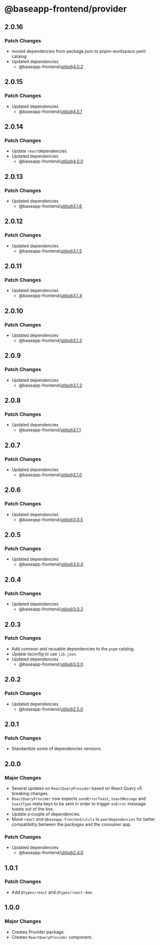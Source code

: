 # @baseapp-frontend/provider

## 2.0.16

### Patch Changes

- moved dependencies from package.json to pnpm-workspace.yaml catalog
- Updated dependencies
  - @baseapp-frontend/utils@4.0.2

## 2.0.15

### Patch Changes

- Updated dependencies
  - @baseapp-frontend/utils@4.0.1

## 2.0.14

### Patch Changes

- Update `react`dependencies
- Updated dependencies
  - @baseapp-frontend/utils@4.0.0

## 2.0.13

### Patch Changes

- Updated dependencies
  - @baseapp-frontend/utils@3.1.6

## 2.0.12

### Patch Changes

- Updated dependencies
  - @baseapp-frontend/utils@3.1.5

## 2.0.11

### Patch Changes

- Updated dependencies
  - @baseapp-frontend/utils@3.1.4

## 2.0.10

### Patch Changes

- Updated dependencies
  - @baseapp-frontend/utils@3.1.3

## 2.0.9

### Patch Changes

- Updated dependencies
  - @baseapp-frontend/utils@3.1.2

## 2.0.8

### Patch Changes

- Updated dependencies
  - @baseapp-frontend/utils@3.1.1

## 2.0.7

### Patch Changes

- Updated dependencies
  - @baseapp-frontend/utils@3.1.0

## 2.0.6

### Patch Changes

- Updated dependencies
  - @baseapp-frontend/utils@3.0.5

## 2.0.5

### Patch Changes

- Updated dependencies
  - @baseapp-frontend/utils@3.0.4

## 2.0.4

### Patch Changes

- Updated dependencies
  - @baseapp-frontend/utils@3.0.3

## 2.0.3

### Patch Changes

- Add common and reusable dependencies to the `pnpm` catalog.
- Update tsconfig to use `lib.json`.
- Updated dependencies
  - @baseapp-frontend/utils@3.0.0

## 2.0.2

### Patch Changes

- Updated dependencies
  - @baseapp-frontend/utils@2.5.0

## 2.0.1

### Patch Changes

- Standardize some of dependencies versions.

## 2.0.0

### Major Changes

- Several updates on `ReactQueryProvider` based on React Query v5 breaking changes.
- `ReactQueryProvider` now expects `sendErrorToast`, `toastMessage` and `toastType` meta keys to be sent in order to trigger `onError` message toasts out of the box.
- Update a couple of dependencies.
- Move `react` and `@baseapp-frontend/utils` to `peerDependencies` for better compatibility between the packages and the consumer app.

### Patch Changes

- Updated dependencies
  - @baseapp-frontend/utils@2.4.0

## 1.0.1

### Patch Changes

- Add `@types/react` and `@types/react-dom`.

## 1.0.0

### Major Changes

- Creates Provider package.
- Creates `ReactQueryProvider` component.
